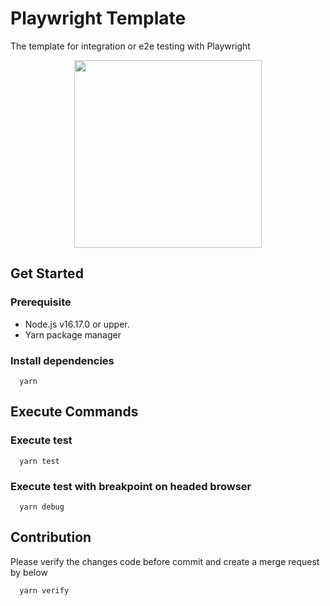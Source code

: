 # Playwright Template

The template for integration or e2e testing with Playwright

<p align="center">
  <img src="https://playwright.dev/img/playwright-logo.svg" width="300px" />
</p>

## Get Started

### Prerequisite

- Node.js v16.17.0 or upper.
- Yarn package manager

### Install dependencies

```shell
  yarn
```

## Execute Commands

### Execute test

```shell
  yarn test
```

### Execute test with breakpoint on headed browser

```shell
  yarn debug
```

## Contribution

Please verify the changes code before commit and create a merge request by below

```shell
  yarn verify
```
